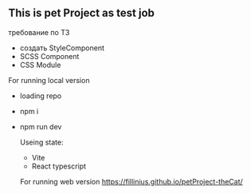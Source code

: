 ## This is pet Project as test job
требование по ТЗ
- создать StyleComponent
- SCSS Component
- CSS Module
  
For running local version
- loading repo
- npm i
- npm run dev

  Useing state:
  - Vite
  - React typescript

   For running web version
https://fillinius.github.io/petProject-theCat/ 
  


